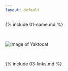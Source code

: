 ```yaml
---
layout: default
---
```


{% include 01-name.md %}

<br>

 ![Image of Yaktocat](https://octodex.github.com/images/yaktocat.png) 


<br>

{% include 03-links.md %}

